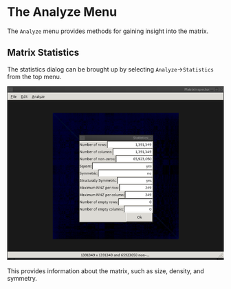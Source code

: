 # The Analyze Menu

The `Analyze` menu provides methods for gaining insight into the matrix.


## Matrix Statistics

The statistics dialog can be brought up by selecting `Analyze`->`Statistics`
from the top menu.

![statistics dialog screenshot](images/statistics_dialog.png)


This provides information about the matrix, such as size, density, and
symmetry.
